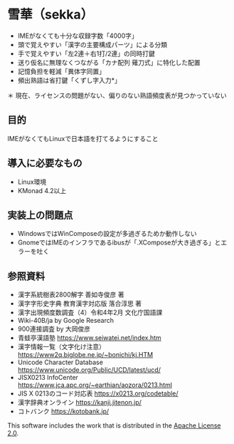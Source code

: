 # 雪華（sekka）

- IMEがなくても十分な収録字数「4000字」
- 頭で覚えやすい「漢字の主要構成パーツ」による分類
- 手で覚えやすい「左2連＋右1打/2連」の同時打鍵
- 送り仮名に無理なくつながる「カナ配列 薙刀式」に特化した配置
- 記憶負担を軽減「異体字同置」
- 頻出熟語は省打鍵「くずし字入力*」

＊ 現在、ライセンスの問題がない、偏りのない熟語頻度表が見つかっていない

## 目的
IMEがなくてもLinuxで日本語を打てるようにすること

## 導入に必要なもの
- Linux環境
- KMonad 4.2以上

## 実装上の問題点
- WindowsではWinComposeの設定が多過ぎるためか動作しない
- GnomeではIMEのインフラであるibusが「.XComposeが大き過ぎる」とエラーを吐く

## 参照資料
- 漢字系統樹表2800解字 善如寺俊彦 著
- 漢字字形史字典 教育漢字対応版 落合淳思 著
- 漢字出現頻度数調査（4）令和4年2月 文化庁国語課
- Wiki-40B/ja by Google Research
- 900連接調査 by 大岡俊彦
- 青蛙亭漢語塾 https://www.seiwatei.net/index.htm
- 漢字情報一覧（文字化け注意） https://www2q.biglobe.ne.jp/~bonichi/kj.HTM
- Unicode Character Database https://www.unicode.org/Public/UCD/latest/ucd/
- JISX0213 InfoCenter https://www.jca.apc.org/~earthian/aozora/0213.html
- JIS X 0213のコード対応表 https://x0213.org/codetable/
- 漢字辞典オンライン https://kanji.jitenon.jp/
- コトバンク https://kotobank.jp/

This software includes the work that is distributed in the [Apache License 2.0](http://www.apache.org/licenses/LICENSE-2.0).
